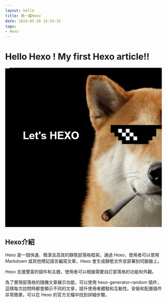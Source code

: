 ```yaml
---
layout: hello
title: 第一篇Hexo
date: 2024-05-28 14:34:32
tags:
- Hexo
---
```


# Hello Hexo ! My first Hexo article!!

![image](/images/1716883578300.png)

## Hexo介紹

Hexo 是一個快速、簡潔且高效的靜態部落格框架。通過 Hexo，使用者可以使用 Markdown 或其他標記語言編寫文章，Hexo 會生成靜態文件並部署到伺服器上。

Hexo 支援豐富的插件和主題，使用者可以根據需要自訂部落格的功能和外觀。

為了實現部落格的隨機文章展示功能，可以使用 hexo-generator-random 插件，這樣每次訪問時都會顯示不同的文章，提升使用者體驗和互動性。安裝和配置插件非常簡單，可以在 Hexo 的官方文檔中找到詳細步驟。